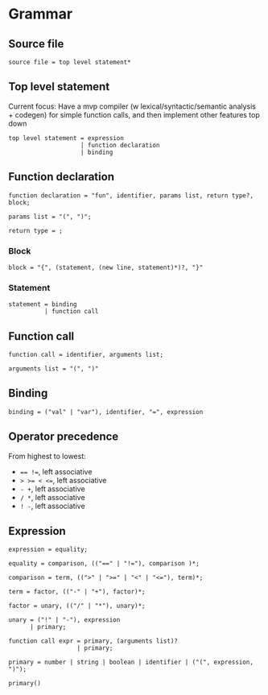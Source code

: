 # Grammar


## Source file

```ebnf
source file = top level statement*
```


## Top level statement

Current focus: Have a mvp compiler (w lexical/syntactic/semantic analysis + codegen) for
simple function calls, and then implement other features top down

```ebnf
top level statement = expression
                    | function declaration
                    | binding
```


## Function declaration

```ebnf
function declaration = "fun", identifier, params list, return type?, block;

params list = "(", ")";

return type = ;
```


### Block

```ebnf
block = "{", (statement, (new line, statement)*)?, "}"
```


### Statement

```ebnf
statement = binding
          | function call
```


## Function call

```ebnf
function call = identifier, arguments list;

arguments list = "(", ")"
```


## Binding

```ebnf
binding = ("val" | "var"), identifier, "=", expression
```


## Operator precedence

From highest to lowest:

- `== !=`, left associative
- `> >= < <=`, left associative
- `- +`, left associative
- `/ *`, left associative
- `! -`, left associative

## Expression

```ebnf
expression = equality;

equality = comparison, (("==" | "!="), comparison )*;

comparison = term, ((">" | ">=" | "<" | "<="), term)*;

term = factor, (("-" | "+"), factor)*;

factor = unary, (("/" | "*"), unary)*;

unary = ("!" | "-"), expression
      | primary;

function call expr = primary, (arguments list)?
                   | primary;

primary = number | string | boolean | identifier | ("(", expression, ")");
```

```thp
primary()
```


